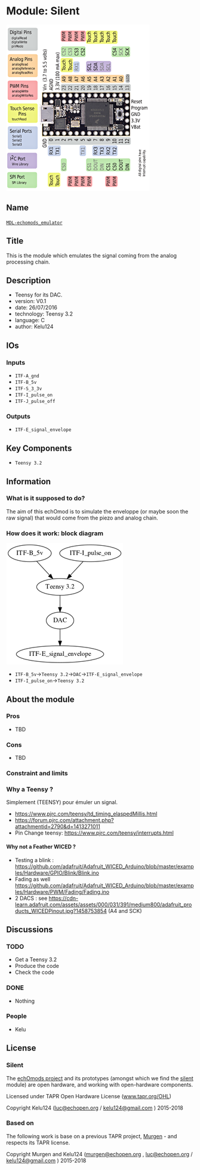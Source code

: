 # Module: Silent

![](/silent/viewme.png)

## Name

[`MDL-echomods_emulator`]()

## Title

This is the module which emulates the signal coming from the analog processing chain.

## Description

* Teensy for its DAC.
* version: V0.1
* date: 26/07/2016
* technology: Teensy 3.2
* language: C
* author: Kelu124

## IOs

### Inputs

* `ITF-A_gnd`
* `ITF-B_5v`
* `ITF-S_3_3v`
* `ITF-I_pulse_on`
* `ITF-J_pulse_off`

### Outputs

* `ITF-E_signal_envelope`

## Key Components

* `Teensy 3.2`

## Information

### What is it supposed to do?


The aim of this echOmod is to simulate the enveloppe (or maybe soon the raw signal) that would come from the piezo and analog chain.

### How does it work: block diagram

![Block schema](/silent/source/blocks.png)

* `ITF-B_5v`->`Teensy 3.2`->`DAC`->`ITF-E_signal_envelope`
* `ITF-I_pulse_on`->`Teensy 3.2`

## About the module

### Pros

* TBD

### Cons

* TBD

### Constraint and limits

### Why a Teensy ?

Simplement (TEENSY) pour émuler un signal.
* https://www.pjrc.com/teensy/td_timing_elaspedMillis.html
* https://forum.pjrc.com/attachment.php?attachmentid=2790&d=1413271011
* Pin Change teensy: https://www.pjrc.com/teensy/interrupts.html

#### Why not a Feather WICED ?

* Testing a blink : https://github.com/adafruit/Adafruit_WICED_Arduino/blob/master/examples/Hardware/GPIO/Blink/Blink.ino
* Fading as well https://github.com/adafruit/Adafruit_WICED_Arduino/blob/master/examples/Hardware/PWM/Fading/Fading.ino
* 2 DACS : see https://cdn-learn.adafruit.com/assets/assets/000/031/391/medium800/adafruit_products_WICEDPinout.jpg?1458753854 (A4 and SCK)


## Discussions

### TODO

* Get a Teensy 3.2
* Produce the code
* Check the code

### DONE

* Nothing

### People

* Kelu

## License

### Silent 

The [echOmods project](https://github.com/kelu124/echomods) and its prototypes (amongst which we find the [silent](/silent/) module) are open hardware, and working with open-hardware components.

Licensed under TAPR Open Hardware License (www.tapr.org/OHL)

Copyright Kelu124 (luc@echopen.org / kelu124@gmail.com ) 2015-2018

### Based on 

The following work is base on a previous TAPR project, [Murgen](https://github.com/kelu124/murgen-dev-kit) - and respects its TAPR license.

Copyright Murgen and Kelu124 (murgen@echopen.org , luc@echopen.org / kelu124@gmail.com ) 2015-2018

